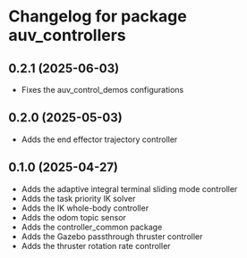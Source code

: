 # Changelog for package auv_controllers

## 0.2.1 (2025-06-03)

- Fixes the auv_control_demos configurations

## 0.2.0 (2025-05-03)

- Adds the end effector trajectory controller

## 0.1.0 (2025-04-27)

- Adds the adaptive integral terminal sliding mode controller
- Adds the task priority IK solver
- Adds the IK whole-body controller
- Adds the odom topic sensor
- Adds the controller_common package
- Adds the Gazebo passthrough thruster controller
- Adds the thruster rotation rate controller
